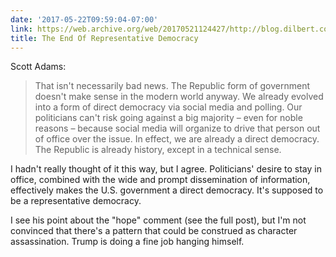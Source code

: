 ```yaml
---
date: '2017-05-22T09:59:04-07:00'
link: https://web.archive.org/web/20170521124427/http://blog.dilbert.com/post/160770453201/the-slow-motion-assassination-of-president-trump
title: The End Of Representative Democracy
---
```


Scott Adams:

>That isn't necessarily bad news. The Republic form of government doesn't make sense in the modern world anyway. We already evolved into a form of direct democracy via social media and polling. Our politicians can't risk going against a big majority &ndash; even for noble reasons &ndash; because social media will organize to drive that person out of office over the issue. In effect, we are already a direct democracy. The Republic is already history, except in a technical sense.

I hadn't really thought of it this way, but I agree. Politicians' desire to stay in office, combined with the wide and prompt dissemination of information, effectively makes the U.S. government a direct democracy. It's supposed to be a representative democracy.

I see his point about the "hope" comment (see the full post), but I'm not convinced that there's a pattern that could be construed as character assassination. Trump is doing a fine job hanging himself.
